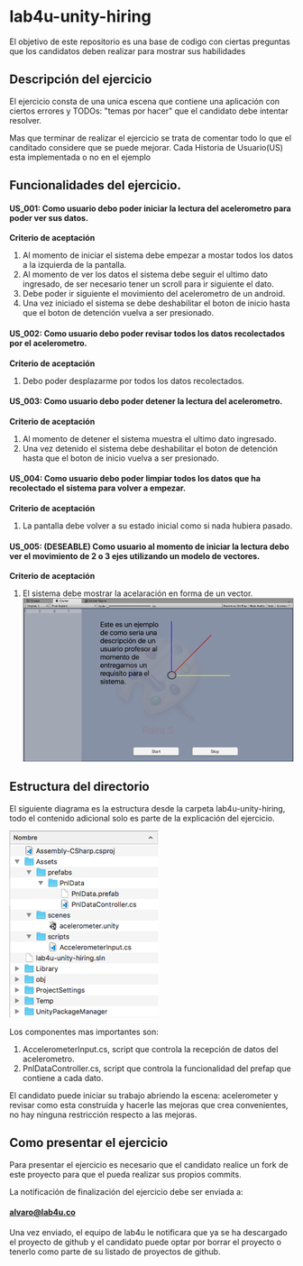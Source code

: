 # lab4u-unity-hiring
El objetivo de este repositorio es una base de codigo con ciertas preguntas que los candidatos deben realizar para mostrar sus habilidades


## Descripción del ejercicio 

El ejercicio consta de una unica escena que contiene una aplicación con ciertos errores y TODOs: "temas por hacer" que el candidato debe intentar resolver.

Mas que terminar de realizar el ejercicio se trata de comentar todo lo que el 
canditado considere que se puede mejorar.
Cada Historia de Usuario(US) esta implementada o no en el ejemplo 

## Funcionalidades del ejercicio.

#### US_001: Como usuario debo poder iniciar la lectura del acelerometro para poder ver sus datos.
**Criterio de aceptación**
1. Al momento de iniciar el sistema debe empezar a mostar todos los datos a la izquierda de la pantalla.
2. Al momento de ver los datos el sistema debe seguir el ultimo dato ingresado, de ser necesario tener un scroll para ir siguiente el dato.
3. Debe poder ir siguiente el movimiento del acelerometro de un android.
2. Una vez iniciado el sistema se debe deshabilitar el boton de inicio hasta que el boton de detención vuelva a ser presionado.
#### US_002: Como usuario debo poder revisar todos los datos recolectados por el acelerometro.
**Criterio de aceptación**
1. Debo poder desplazarme por todos los datos recolectados.
#### US_003: Como usuario debo poder detener la lectura del acelerometro.
**Criterio de aceptación**
1. Al momento de detener el sistema muestra el ultimo dato ingresado.
2. Una vez detenido el sistema debe deshabilitar el boton de detención hasta que el boton de inicio vuelva a ser presionado.
#### US_004: Como usuario debo poder limpiar todos los datos que ha recolectado el sistema para volver a empezar.
**Criterio de aceptación**
1. La pantalla debe volver a su estado inicial como si nada hubiera pasado.
#### US_005: (DESEABLE) Como usuario al momento de iniciar la lectura debo ver el movimiento de 2 o 3 ejes utilizando un modelo de vectores.
**Criterio de aceptación**
1. El sistema debe mostrar la acelaración en forma de un vector.
![alt](req/images/req_005.png)

## Estructura del directorio 
El siguiente diagrama es la estructura desde la carpeta lab4u-unity-hiring,
todo el contenido adicional solo es parte de la explicación del ejercicio.

![alt](req/images/structure.png)

Los componentes mas importantes son:

1. AccelerometerInput.cs, script que controla la recepción de datos del acelerometro.
2. PnlDataController.cs, script  que controla la funcionalidad del prefap que contiene a cada dato.

El candidato puede iniciar su trabajo abriendo la escena: acelerometer 
y revisar como esta construida y hacerle las mejoras que crea convenientes, no hay ninguna restricción respecto a las mejoras.

## Como presentar el ejercicio
Para presentar el ejercicio es necesario que el candidato realice un fork de 
este proyecto para que el pueda realizar sus propios commits.

La notificación de finalización del ejercicio debe ser enviada a:
#### alvaro@lab4u.co

Una vez enviado, el equipo de lab4u le notificara que ya se ha descargado el 
proyecto de github y el candidato puede optar por borrar el proyecto o tenerlo como parte de su listado de proyectos de github.

